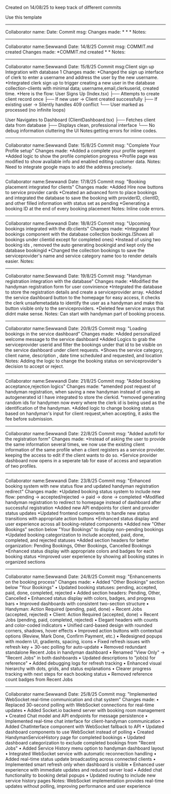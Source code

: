 Created on 14/08/25 to keep track of different commits

Use this template
____________________________________________________________________________________________________
Collaborator name:
Date: 
Commit msg: 
Changes made: 
    *
    *
    *
Notes:
____________________________________________________________________________________________________
Collaborator name:Sewwandi
Date: 14/8/25
Commit msg: COMMIT.md created
Changes made: 
    *COMMIT.md created
    *
    *
Notes:
____________________________________________________________________________________________________
Collaborator name:Sewwandi
Date: 15/8/25
Commit msg:Client sign up Integration with database 1
Changes made: 
    *Changed the sign up interface of clerk to enter a username and address the user by the new username.
    *Integrated clerk sign up to trigger creating a new user in the database collection-clients with minimal data; username,email,clerkuserid, created time.
    *Here is the flow: 
    User Signs Up (Index.tsx)
├── Attempts to create client record once
├── If new user → Client created successfully
├── If existing user → Silently handles 409 conflict
└── User marked as processed (no infinite loops)

User Navigates to Dashboard (ClientDashboard.tsx)
├── Fetches client data from database
├── Displays clean, professional interface
└── No debug information cluttering the UI
Notes:getting errors for inline codes.
____________________________________________________________________________________________________
Collaborator name:Sewwandi
Date: 15/8/25
Commit msg: "Complete Your Profile setup"
Changes made: 
    *Added a complete your profile segment
    *Added logic to show the profile completion progress
    *Profile page was modified to show available info and enabled editing customer data.
Notes: Need to integrate google maps to add the address precisely.
________________________________________________________________________________________________
Collaborator name:Sewwandi
Date: 17/8/25
Commit msg: "Booking placement integrated for clients"
Changes made: 
    *Added Hire now buttons to service provider cards
    *Created an advanced form to place bookings and integrated the database to save the booking with providerID, clientID, and other filled information with status set as pending
    *Generating a booking ID at the end of every booking placement
Notes: Inline code errors.
________________________________________________________________________________________________
Collaborator name:Sewwandi
Date: 18/8/25
Commit msg: "Upcoming bookings integrated with the db:clients"
Changes made: 
    *Integrated Your bookings component with the database collection bookings.(Shows all bookings under clientid except for completed ones)
    *Instead of using two booking ids , removed the auto generating bookingid and kept only the database bookingid
    *Changed the collection bookings to save the serviceprovider's name and service category name too to render details easier.
Notes: 
________________________________________________________________________________________________
Collaborator name:Sewwandi
Date: 19/8/25
Commit msg: "Handyman registration integration with the database"
Changes made: 
    *Modified the handyman registration form for user convinience
    *Integrated the database to store the registration details and create a serviceprovider array.
    *Added the service dashboard button to the homepage for easy access, it checks the clerk unsafemetadata to identify the user as a handyman and make this button visible only to the serviceproviders.
    *Deleted few service arrays that didnt make sense.
Notes: Can start with handyman part of booking process.
________________________________________________________________________________________________
Collaborator name:Sewwandi
Date: 20/8/25
Commit msg: "Loading bookings in the service dashboard"
Changes made: 
    *Added personalized welcome message to the service dashboard
    *Added Logics to grab the serviceprovider userid and filter the bookings under that id to be visible on the service dashboard under client requests. 
    *Shows the service category, client name, description , date time scheduled and requested, and location
Notes: Adding the logic to change the booking status on serviceprovider's decision to accept or reject.
________________________________________________________________________________________________
Collaborator name:Sewwandi
Date: 21/8/25
Commit msg: "Added booking acceptance,rejection logics"
Changes made: 
    *amended post request of handyman registration, when saving a new handyman instead of using an autogenerated id I have integrated to store the clerkid.
    *removed generating random ids for handymen now every where the clerk id is being used as the identification of the handyman.
    *Added logic to change booking status based on handyman's input for client request,when accepting, it asks the fee before submission.
________________________________________________________________________________________________
Collaborator name:Sewwandi
Date: 22/8/25
Commit msg: "Added autofil for the registration form"
Changes made: 
    *Instead of asking the user to provide the same information several times, we now use the existing client information of the same profile when a client registers as a service provider. keeping the access to edit if the client wants to do so.
    *Service provider dashboard now opens in a seperate tab for ease of access and separation of two profiles.
________________________________________________________________________________________________
Collaborator name:Sewwandi
Date: 23/8/25
Commit msg: "Enhanced booking system with new status flow and updated handyman registration redirect"
Changes made: 
    *Updated booking status system to include new flow: pending → accepted/rejected → paid → done → completed
    *Modified handyman registration to redirect to homepage instead of dashboard after successful registration
    *Added new API endpoints for client and provider status updates
    *Updated frontend components to handle new status transitions with appropriate action buttons
    *Enhanced status display and user experience across all booking-related components
    *Added new "Other Bookings" section below "Your Bookings" to display non-pending bookings
    *Updated booking categorization to include accepted, paid, done, completed, and rejected statuses
    *Added section headers for better organization: Pending Bookings, Other Bookings, Cancelled Bookings
    *Enhanced status display with appropriate colors and badges for each booking status
    *Improved user experience by showing all booking states in organized sections
________________________________________________________________________________________________
Collaborator name:Sewwandi
Date: 24/8/25
Commit msg: "Enhancements on the booking process"
Changes made: 
    •	Added "Other Bookings" section below "Your Bookings"
    •	Updated booking statuses: pending, accepted, paid, done, completed, rejected
    •	Added section headers: Pending, Other, Cancelled
    •	Enhanced status display with colors, badges, and progress bars
    •	Improved dashboards with consistent two-section structure
    •	Handyman: Action Required (pending, paid, done) + Recent Jobs (accepted, rejected)
    •	Client: Action Required (accepted, done) + Recent Jobs (pending, paid, completed, rejected)
    •	Elegant headers with counts and color-coded indicators
    •	Unified card-based design with rounded corners, shadows, hover effects
    •	Improved action buttons with contextual options (Review, Mark Done, Confirm Payment, etc.)
    •	Redesigned popups with modern UI, gradients, spacing, icons
    •	Fixed refresh issues with refresh key + 30-sec polling for auto-update
    •	Removed redundant standalone Recent Jobs in handyman dashboard
    •	Renamed "View Only" → "Recent Jobs" in both dashboards
    •	Updated descriptions to "job(s) for reference"
    •	Added debugging logs for refresh tracking
    •	Enhanced visual hierarchy with dots, grids, and status explanations
    •	Clearer progress tracking with next steps for each booking status
    •	Removed reference count badges from Recent Jobs

________________________________________________________________________________________________
Collaborator name:Sewwandi
Date: 25/8/25
Commit msg: "Implemented WebSocket real-time communication and chat system"
Changes made: 
    •	Replaced 30-second polling with WebSocket connections for real-time updates
    •	Added Socket.io backend server with booking room management
    •	Created Chat model and API endpoints for message persistence
    •	Implemented real-time chat interface for client-handyman communication
    •	Added ChatInterface component with WebSocket fallback to API
    •	Updated dashboard components to use WebSocket instead of polling
    •	Created HandymanServiceHistory page for completed bookings
    •	Updated dashboard categorization to exclude completed bookings from "Recent Jobs"
    •	Added Service History menu option to handyman dashboard layout
    •	Integrated WebSocket service with automatic reconnection handling
    •	Added real-time status update broadcasting across connected clients
    •	Implemented smart refresh only when dashboard is visible
    •	Enhanced user experience with immediate updates and reduced server load
    •	Added chat functionality to booking detail popups
    •	Updated routing to include new service history pages
Notes: WebSocket implementation provides real-time updates without polling, improving performance and user experience